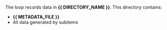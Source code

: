 The loop records data in **{{ DIRECTORY_NAME }}**. This directory contains:
- **{{ METADATA_FILE }}**
- All data generated by subitems
